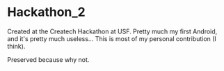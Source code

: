 Hackathon_2
===========

Created at the Createch Hackathon at USF. Pretty much my first Android, and it's pretty much useless... This is most of my personal contribution (I think).

Preserved because why not.
